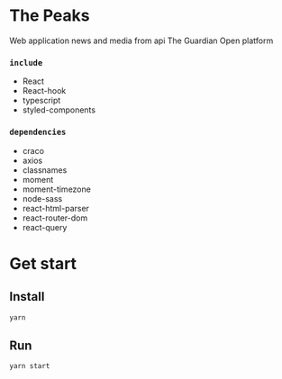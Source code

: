 # The Peaks

Web application news and media from api The Guardian Open platform

### `include`

- React
- React-hook
- typescript
- styled-components

### `dependencies`

- craco
- axios
- classnames
- moment
- moment-timezone
- node-sass
- react-html-parser
- react-router-dom
- react-query

# Get start

## Install

```sh
yarn
```

## Run

```sh
yarn start
```
